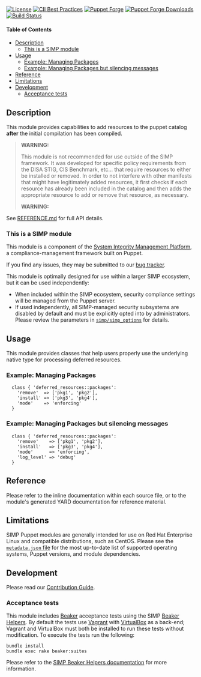 [![License](https://img.shields.io/:license-apache-blue.svg)](http://www.apache.org/licenses/LICENSE-2.0.html)
[![CII Best Practices](https://bestpractices.coreinfrastructure.org/projects/73/badge)](https://bestpractices.coreinfrastructure.org/projects/73)
[![Puppet Forge](https://img.shields.io/puppetforge/v/simp/deferred_resources.svg)](https://forge.puppetlabs.com/simp/deferred_resources)
[![Puppet Forge Downloads](https://img.shields.io/puppetforge/dt/simp/deferred_resources.svg)](https://forge.puppetlabs.com/simp/deferred_resources)
[![Build Status](https://travis-ci.org/simp/pupmod-simp-deferred_resources.svg)](https://travis-ci.org/simp/pupmod-simp-deferred_resources)

#### Table of Contents

<!-- vim-markdown-toc GFM -->

* [Description](#description)
  * [This is a SIMP module](#this-is-a-simp-module)
* [Usage](#usage)
  * [Example: Managing Packages](#example-managing-packages)
  * [Example: Managing Packages but silencing messages](#example-managing-packages-but-silencing-messages)
* [Reference](#reference)
* [Limitations](#limitations)
* [Development](#development)
  * [Acceptance tests](#acceptance-tests)

<!-- vim-markdown-toc -->

## Description

This module provides capabilities to add resources to the puppet catalog
**after** the initial compilation has been compiled.

> **WARNING:**
>
> This module is not recommended for use outside of the SIMP
> framework. It was developed for specific policy requirements from the DISA
> STIG, CIS Benchmark, etc... that require resources to either be installed or
> removed.  In order to not interfere with other manifests that might have
> legitimately added resources, it first checks if each resource has already
> been included in the catalog and then adds the appropriate resource to add or
> remove that resource, as necessary.
>
> **WARNING:**

See [REFERENCE.md](./REFERENCE.md) for full API details.

### This is a SIMP module

This module is a component of the [System Integrity Management Platform](https://simp-project.com),
a compliance-management framework built on Puppet.

If you find any issues, they may be submitted to our [bug
tracker](https://simp-project.atlassian.net/).


This module is optimally designed for use within a larger SIMP ecosystem, but
it can be used independently:

 * When included within the SIMP ecosystem, security compliance settings will
   be managed from the Puppet server.
 * If used independently, all SIMP-managed security subsystems are disabled by
   default and must be explicitly opted into by administrators.  Please review
   the parameters in
   [`simp/simp_options`](https://github.com/simp/pupmod-simp-simp_options) for
   details.

## Usage

This module provides classes that help users properly use the underlying native
type for processing deferred resources.

### Example: Managing Packages

```
  class { 'deferred_resources::packages':
    'remove'  => ['pkg1', 'pkg2'],
    'install' => ['pkg3', 'pkg4'],
    'mode'    => 'enforcing'
  }
```

### Example: Managing Packages but silencing messages

```
  class { 'deferred_resources::packages':
    'remove'    => ['pkg1', 'pkg2'],
    'install'   => ['pkg3', 'pkg4'],
    'mode'      => 'enforcing',
    'log_level' => 'debug'
  }
```

## Reference

Please refer to the inline documentation within each source file, or to the
module's generated YARD documentation for reference material.

## Limitations

SIMP Puppet modules are generally intended for use on Red Hat Enterprise Linux
and compatible distributions, such as CentOS. Please see the
[`metadata.json` file](./metadata.json) for the most up-to-date list of
supported operating systems, Puppet versions, and module dependencies.

## Development


Please read our [Contribution Guide](https://simpdoc.readthedocs.io/en/stable/contributors_guide/index.html).

### Acceptance tests

This module includes [Beaker](https://github.com/puppetlabs/beaker) acceptance
tests using the SIMP [Beaker Helpers](https://github.com/simp/rubygem-simp-beaker-helpers).
By default the tests use [Vagrant](https://www.vagrantup.com/) with
[VirtualBox](https://www.virtualbox.org) as a back-end; Vagrant and VirtualBox
must both be installed to run these tests without modification. To execute the
tests run the following:

```shell
bundle install
bundle exec rake beaker:suites
```


Please refer to the [SIMP Beaker Helpers documentation](https://github.com/simp/rubygem-simp-beaker-helpers/blob/master/README.md)
for more information.
